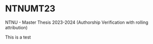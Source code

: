 # NTNUMT23
NTNU - Master Thesis 2023-2024 (Authorship Verification with rolling attribution)

This is a test